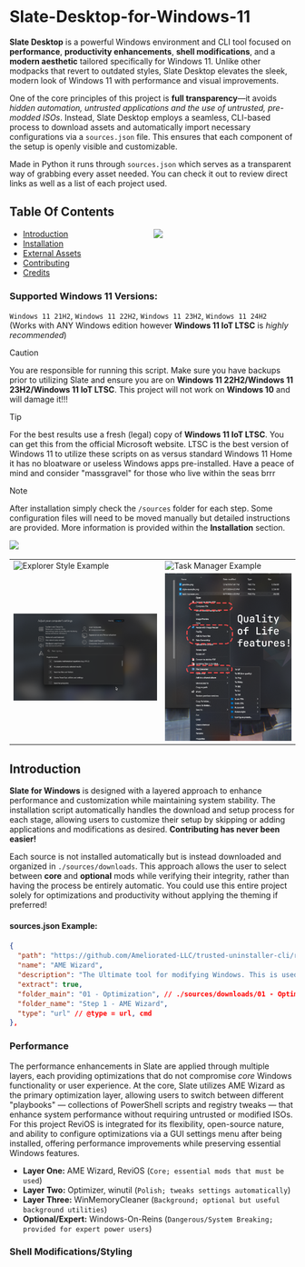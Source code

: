 # Slate-Desktop-for-Windows-11

**Slate Desktop** is a powerful Windows environment and CLI tool focused on **performance**, **productivity enhancements**, **shell modifications**, and a **modern aesthetic** tailored specifically for Windows 11. Unlike other modpacks that revert to outdated styles, Slate Desktop elevates the sleek, modern look of Windows 11 with performance and visual improvements. 

One of the core principles of this project is **full transparency**—it avoids *hidden automation, untrusted applications and the use of untrusted, pre-modded ISOs*. Instead, Slate Desktop employs a seamless, CLI-based process to download assets and automatically import necessary configurations via a `sources.json` file. This ensures that each component of the setup is openly visible and customizable.

Made in Python it runs through `sources.json` which serves as a transparent way of grabbing every asset needed. You can check it out <a href="https://github.com/QuiteAFancyEmerald/Slate-Desktop-for-Windows-11/blob/main/sources.json"></a> to review direct links as well as a list of each project used.

## Table Of Contents
<img width=250px align=right src="https://raw.githubusercontent.com/QuiteAFancyEmerald/Slate-for-Windows-11/main/img/preview.png"></img>

* [Introduction](#introduction)
* [Installation](#installation)
* [External Assets](#external-assets)
* [Contributing](#contributing)
* [Credits](#credits)


### Supported Windows 11 Versions: 
`Windows 11 21H2`, `Windows 11 22H2`, `Windows 11 23H2`, `Windows 11 24H2` (Works with ANY Windows edition however **Windows 11 IoT LTSC** is *highly recommended*)

> [!CAUTION]
> You are responsible for running this script. Make sure you have backups prior to utilizing Slate and ensure you are on **Windows 11 22H2/Windows 11 23H2/Windows 11 IoT LTSC**. This project will not work on **Windows 10** and will damage it!!!

> [!TIP]
> For the best results use a fresh (legal) copy of **Windows 11 IoT LTSC**. You can get this from the official Microsoft website. LTSC is the best version of Windows 11 to utilize these scripts on as versus standard Windows 11 Home it has no bloatware or useless Windows apps pre-installed. Have a peace of mind and consider "massgravel" for those who live within the seas brrr

> [!NOTE]
> After installation simply check the `/sources` folder for each step. Some configuration files will need to be moved manually but detailed instructions are provided. More information is provided within the **Installation** section. 


<img src="https://raw.githubusercontent.com/QuiteAFancyEmerald/Slate-for-Windows-11/main/img/preview.png"></img>

<table>
  <tr>
    <td>
      <img src="https://raw.githubusercontent.com/QuiteAFancyEmerald/Slate-for-Windows-11/main/img/style-example.png" alt="Explorer Style Example" />
    </td>
    <td>
      <img src="https://raw.githubusercontent.com/QuiteAFancyEmerald/Slate-for-Windows-11/main/img/task-manager.png" alt="Task Manager Example" />
    </td>
  </tr>
  <tr>
    <td>
      <img src="https://raw.githubusercontent.com/QuiteAFancyEmerald/Slate-Desktop-for-Windows-11/refs/heads/main/img/powertoys.png" alt="Search Powertoys Example" />
    </td>
    <td>
      <img src="https://raw.githubusercontent.com/QuiteAFancyEmerald/Slate-Desktop-for-Windows-11/main/img/rightclick.png" alt="Right Click Example" />
    </td>
  </tr>
</table>

## Introduction
**Slate for Windows** is designed with a layered approach to enhance performance and customization while maintaining system stability. The installation script automatically handles the download and setup process for each stage, allowing users to customize their setup by skipping or adding applications and modifications as desired. **Contributing has never been easier!**

Each source is not installed automatically but is instead downloaded and organized in `./sources/downloads`. This approach allows the user to select between **core** and **optional** mods while verifying their integrity, rather than having the process be entirely automatic. You could use this entire project solely for optimizations and productivity without applying the theming if preferred!

#### sources.json Example:
```json
{
  "path": "https://github.com/Ameliorated-LLC/trusted-uninstaller-cli/releases/download/0.7.6/AME-Wizard-Beta.exe",
  "name": "AME Wizard",
  "description": "The Ultimate tool for modifying Windows. This is used for essentially running registry tweaks and powershell scripts in the form of playbooks (ReviOS). Much safer than using unknown distributed ISO mods.",
  "extract": true,
  "folder_main": "01 - Optimization", // ./sources/downloads/01 - Optimization
  "folder_name": "Step 1 - AME Wizard",
  "type": "url" // @type = url, cmd
},
```

### Performance
The performance enhancements in Slate are applied through multiple layers, each providing optimizations that do not compromise *core* Windows functionality or user experience. At the core, Slate utilizes AME Wizard as the primary optimization layer, allowing users to switch between different "playbooks" — collections of PowerShell scripts and registry tweaks — that enhance system performance without requiring untrusted or modified ISOs. For this project ReviOS is integrated for its flexibility, open-source nature, and ability to configure optimizations via a GUI settings menu after being installed, offering performance improvements while preserving essential Windows features.

- **Layer One:** AME Wizard, ReviOS (`Core; essential mods that must be used`)
- **Layer Two:** Optimizer, winutil (`Polish; tweaks settings automatically`)
- **Layer Three:** WinMemoryCleaner (`Background; optional but useful background utilities`)
- **Optional/Expert:** Windows-On-Reins (`Dangerous/System Breaking; provided for expert power users`)

### Shell Modifications/Styling
